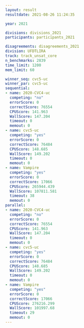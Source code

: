 ```yaml
---
layout: result
resultdate: 2021-08-26 11:24:35

year: 2021

divisions: divisions_2021
participants: participants_2021

disagreements: disagreements_2021
division: UFDTLIRA
track: track_unsat_core
n_benchmarks: 2839
time_limit: 1200
mem_limit: 60

winner_seq: cvc5-uc
winner_par: cvc5-uc
sequential:
- name: 2020-CVC4-uc
  competing: "no"
  errorScore: 0
  correctScore: 76554
  CPUScore: 141.963
  WallScore: 147.204
  timeout: 0
  memout: 0
- name: cvc5-uc
  competing: "yes"
  errorScore: 0
  correctScore: 76484
  CPUScore: 148.685
  WallScore: 149.202
  timeout: 0
  memout: 0
- name: Vampire
  competing: "yes"
  errorScore: 0
  correctScore: 17066
  CPUScore: 265944.439
  WallScore: 107811.581
  timeout: 38
  memout: 0
parallel:
- name: 2020-CVC4-uc
  competing: "no"
  errorScore: 0
  correctScore: 76554
  CPUScore: 141.963
  WallScore: 147.204
  timeout: 0
  memout: 0
- name: cvc5-uc
  competing: "yes"
  errorScore: 0
  correctScore: 76484
  CPUScore: 148.685
  WallScore: 149.202
  timeout: 0
  memout: 0
- name: Vampire
  competing: "yes"
  errorScore: 0
  correctScore: 17066
  CPUScore: 276216.299
  WallScore: 101997.68
  timeout: 29
  memout: 0
---
```

